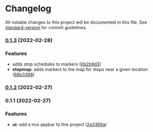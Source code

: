# Changelog

All notable changes to this project will be documented in this file. See [standard-version](https://github.com/conventional-changelog/standard-version) for commit guidelines.

### [0.1.3](https://github.com/daverich204/howlateismybus/compare/v0.1.2...v0.1.3) (2022-02-28)


### Features

* adds stop schedules to markers ([0b2b9d3](https://github.com/daverich204/howlateismybus/commit/0b2b9d335782cdebfad7fd0ce641d1dea3fa69af))
* **stopmap:** adds markers to the map for stops near a given location ([68b3388](https://github.com/daverich204/howlateismybus/commit/68b3388c4719013d5de20e3d08d1952c496c52a1))

### [0.1.2](https://github.com/daverich204/howlateismybus/compare/v0.1.1...v0.1.2) (2022-02-27)

### 0.1.1 (2022-02-27)


### Features

* **ui:** add a mui appbar to this project ([2e3369a](https://github.com/daverich204/howlateismybus/commit/2e3369a31e710b38e0148a43952081b7ee9ec096))
